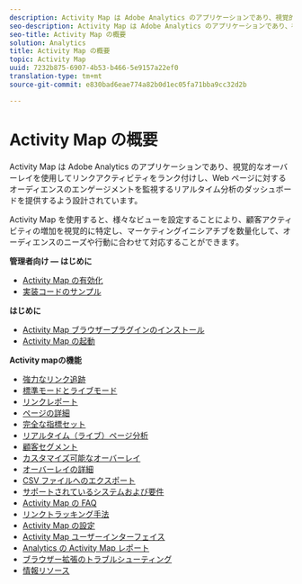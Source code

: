 ```yaml
---
description: Activity Map は Adobe Analytics のアプリケーションであり、視覚的なオーバーレイを使用してリンクアクティビティをランク付けし、Web ページに対するオーディエンスのエンゲージメントを監視するリアルタイム分析のダッシュボードを提供するよう設計されています。
seo-description: Activity Map は Adobe Analytics のアプリケーションであり、視覚的なオーバーレイを使用してリンクアクティビティをランク付けし、Web ページに対するオーディエンスのエンゲージメントを監視するリアルタイム分析のダッシュボードを提供するよう設計されています。
seo-title: Activity Map の概要
solution: Analytics
title: Activity Map の概要
topic: Activity Map
uuid: 7232b875-6907-4b53-b466-5e9157a22ef0
translation-type: tm+mt
source-git-commit: e830bad6eae774a82b0d1ec05fa71bba9cc32d2b

---
```



# Activity Map の概要

Activity Map は Adobe Analytics のアプリケーションであり、視覚的なオーバーレイを使用してリンクアクティビティをランク付けし、Web ページに対するオーディエンスのエンゲージメントを監視するリアルタイム分析のダッシュボードを提供するよう設計されています。

Activity Map を使用すると、様々なビューを設定することにより、顧客アクティビティの増加を視覚的に特定し、マーケティングイニシアチブを数量化して、オーディエンスのニーズや行動に合わせて対応することができます。

**管理者向け — はじめに**

* [Activity Map の有効化](activitymap-getting-started/activitymap-getting-started-admins/activitymap-enable.md)
* [実装コードのサンプル](activitymap-getting-started/activitymap-getting-started-admins/activitymap-sample-implementation-code.md)

**はじめに**

* [Activity Map ブラウザープラグインのインストール](activitymap-getting-started/activitymap-getting-started-users/activitymap-install.md)
* [Activity Map の起動](activitymap-getting-started/activitymap-getting-started-users/activitymap-launch.md)

**Activity mapの機能**

* [強力なリンク追跡](lnk-tracking-overview.md)
* [標準モードとライブモード](activitymap-standard-live.md)
* [リンクレポート](activitymap-links-report.md)
* [ページの詳細](activitymap-page-flow.md)
* [完全な指標セット](activitymap-complete-metrics.md)
* [リアルタイム（ライブ）ページ分析](activitymap-realtime.md)
* [顧客セグメント](activitymap-multiple-segments.md)
* [カスタマイズ可能なオーバーレイ](activitymap-gainerslosers.md)
* [オーバーレイの詳細](activitymap-overlay-details.md)
* [CSV ファイルへのエクスポート](activitymap-csv.md)
* [サポートされているシステムおよび要件](activitymap-sysreqs.md)
* [Activity Map の FAQ](activitymap-faq.md)
* [リンクトラッキング手法](activitymap-link-tracking/activitymap-link-tracking-methodology.md)
* [Activity Map の設定](activitymap-overlay-settings.md)
* [Activity Map ユーザーインターフェイス](activitymap-user-interface.md)
* [Analytics の Activity Map レポート](activitymap-reporting-analytics.md)
* [ブラウザー拡張のトラブルシューティング](troubleshooting-browser-extensions.md)
* [情報リソース](activitymap-info-resources.md)
